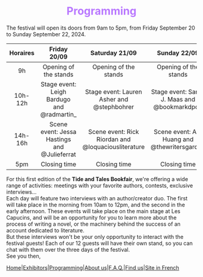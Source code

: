 # <center><font color='#B978FF'>Programming</font></center> #

The festival will open its doors from 9am to 5pm, from Friday September 20 to Sunday September 22, 2024.  

|Horaires|Friday 20/09|Saturday 21/09|Sunday 22/09|
|:----:|:----:|:----:|:----:|
|9h| Opening of the stands| Opening of the stands| Opening of the stands|
|10h-12h|Stage event: Leigh Bardugo and @radmartin_|Stage event: Lauren Asher and @stephbohrer|Stage event: Sarah J. Maas and @bookmarkdpod|
|14h-16h|Scene event: Jessa Hastings and @Julieferrat|Scene event: Rick Riordan and @loquaciousliterature|Scene event: Ara Huang and @thewritersgarden|
|5pm|Closing time|Closing time|Closing time|

For this first edition of the **Tide and Tales Bookfair**, we're offering a wide range of activities: meetings with your favorite authors, contests, exclusive interviews...  
Each day will feature two interviews with an author/creator duo. The first will take place in the morning from 10am to 12pm, and the second in the early afternoon. These events will take place on the main stage at Les Capucins, and will be an opportunity for you to learn more about the process of writing a novel, or the machinery behind the success of an account dedicated to literature.  
But these interviews won't be your only opportunity to interact with the festival guests! Each of our 12 guests will have their own stand, so you can chat with them over the three days of the festival.  
See you then,

[Home](Index.md)|[Exhibitors](Exhibitors.md)|[Programming](Programming.md)|[About us](AboutUs.md)|[F.A.Q.](Ask.md)|[Find us](WhereTo.md)|[Site in French](../fr/Programmation.md)
